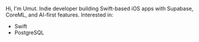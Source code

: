 Hi, I'm Umut.
Indie developer building Swift-based iOS apps with Supabase, CoreML, and AI-first features. 
Interested in:
- Swift
- PostgreSQL
